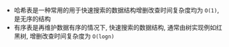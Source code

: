 - 哈希表是一种常用的用于快速搜索的数据结构增删改查时间复杂度均为 `O(1)`, 是无序的结构
- 有序表是再维护数据有序的情况下, 快速搜索的数据结构, 通常由树实现例如红黑树, 增删改查时间复杂度为 `O(logn)`
